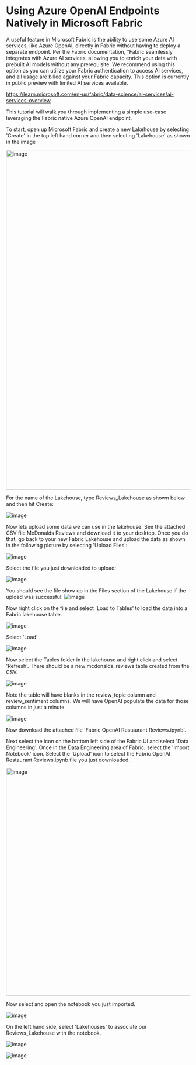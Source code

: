 # Using Azure OpenAI Endpoints Natively in Microsoft Fabric

A useful feature in Microsoft Fabric is the ability to use some Azure AI services, like Azure OpenAI, directly in Fabric without having to deploy a separate endpoint. Per the Fabric documentation, "Fabric seamlessly integrates with Azure AI services, allowing you to enrich your data with prebuilt AI models without any prerequisite. We recommend using this option as you can utilize your Fabric authentication to access AI services, and all usage are billed against your Fabric capacity. This option is currently in public preview with limited AI services available.

https://learn.microsoft.com/en-us/fabric/data-science/ai-services/ai-services-overview

This tutorial will walk you through implementing a simple use-case leveraging the Fabric native Azure OpenAI endpoint. 

To start, open up Microsoft Fabric and create a new Lakehouse by selecting 'Create' in the top left hand corner and then selecting 'Lakehouse' as shown in the image

<img width="929" alt="image" src="https://github.com/danhas14/Fabric_AzureOpenAI_Example/assets/27227060/f3f6cacc-7095-4e53-a978-d4c12911bc54">


For the name of the Lakehouse, type Reviews_Lakehouse as shown below and then hit Create:

![image](https://github.com/danhas14/Fabric_AzureOpenAI_Example/assets/27227060/40f25173-1441-47cb-8db2-f8c4304b2df4)

Now lets upload some data we can use in the lakehouse. See the attached CSV file McDonalds Reviews and download it to your desktop. Once you do that, go back to your new Fabric Lakehouse and upload the data as shown in the following picture by selecting 'Upload Files':

![image](https://github.com/danhas14/Fabric_AzureOpenAI_Example/assets/27227060/032b59bd-cf55-42ed-a109-8160986e0af5)

Select the file you just downloaded to upload:

![image](https://github.com/danhas14/Fabric_AzureOpenAI_Example/assets/27227060/5b760906-90c2-4f08-a007-42f037986ddf)

You should see the file show up in the Files section of the Lakehouse if the upload was successful:
![image](https://github.com/danhas14/Fabric_AzureOpenAI_Example/assets/27227060/5338857e-3e02-40e9-9944-a0fda6db9c20)

Now right click on the file and select 'Load to Tables' to load the data into a Fabric lakehouse table.

![image](https://github.com/danhas14/Fabric_AzureOpenAI_Example/assets/27227060/d51831d2-3eff-45b8-a932-c5553a4dcc03)

Select 'Load'

![image](https://github.com/danhas14/Fabric_AzureOpenAI_Example/assets/27227060/7800b110-9dea-4a47-be08-1c2968ccd78e)

Now select the Tables folder in the lakehouse and right click and select 'Refresh'. There should be a new mcdonalds_reviews table created from the CSV. 

![image](https://github.com/danhas14/Fabric_AzureOpenAI_Example/assets/27227060/51c63f53-d27e-414d-9b25-27e653fbfeaa)

Note the table will have blanks in the review_topic column and review_sentiment columns. We will have OpenAI populate the data for those columns in just a minute.

![image](https://github.com/danhas14/Fabric_AzureOpenAI_Example/assets/27227060/8246548d-1e97-43d8-8d78-24e88079c42c)

Now download the attached file 'Fabric OpenAI Restaurant Reviews.ipynb'. 

Next select the icon on the bottom left side of the Fabric UI and select 'Data Engineering'. Once in the Data Engineering area of Fabric, select the 'Import Notebook' icon. Select the 'Upload' icon to select the Fabric OpenAI Restaurant Reviews.ipynb file you just downloaded. 

<img width="623" alt="image" src="https://github.com/danhas14/Fabric_AzureOpenAI_Example/assets/27227060/f6395566-faf0-4648-92f7-abcd45294e2d">

Now select and open the notebook you just imported. 

![image](https://github.com/danhas14/Fabric_AzureOpenAI_Example/assets/27227060/a4f23d37-c29f-401e-bd14-7e4cdc2281e9)

On the left hand side, select 'Lakehouses' to associate our Reviews_Lakehouse with the notebook.

![image](https://github.com/danhas14/Fabric_AzureOpenAI_Example/assets/27227060/f901e8e7-73cc-4163-a2cc-fe73798585c6)



![image](https://github.com/danhas14/Fabric_AzureOpenAI_Example/assets/27227060/5fca0ec0-00a0-4416-ad4c-c807a6ed6638)



